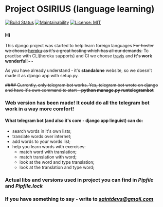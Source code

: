# Project OSIRIUS (language learning)
[![Build Status](https://travis-ci.org/stPhoenix/projecttango.svg?branch=master)](https://travis-ci.org/stPhoenix/project_osirius)
[![Maintainability](https://api.codeclimate.com/v1/badges/04f4306c223fd14809a7/maintainability)](https://codeclimate.com/github/stPhoenix/project_osirius/maintainability)
[![License: MIT](https://img.shields.io/badge/License-MIT-yellow.svg)](https://opensource.org/licenses/MIT)
### Hi
This django project was started to help learn foreign languages
~~For hoster we choose [heroku](http://heroku.com/) as it's a great hosting which has all our demands.~~
To practise with CLI(heroku supports) and CI we choose [travis](https://travis-ci.org/) and **it's work wonderful**!~~

As you have already understand - it's **standalone** website, so we doesn't made it as django app with setup.py.

~~#### Currently,
only telegram bot works. Yes, telegram bot wrote on django and have it's own command to start - **python manage.py runtelegrambot**~~
### Web version has been made! It could do all the telegram bot work in a way more comfort!

#### What telegram bot (and also it's core - django app linguist) can do:
- search words in it's own lists;
- translate words over internet;
- add words to your words list;
- help you learn words with exercises:
    - match word with translation;
    - match translation with word;
    - look at the word and type translation;
    - look at the translation and type word;



### Actual libs and versions used in project you can find in *Pipfile* and *Pipfile.lock*


### If you have something to say - write to *saintdevs@gmail.com*
